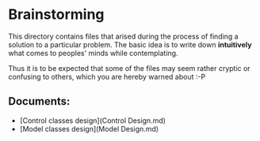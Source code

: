 # Brainstorming

This directory contains files that arised during the process of finding a solution to a particular problem.
The basic idea is to write down **intuitively** what comes to peoples' minds while contemplating.

Thus it is to be expected that some of the files may seem rather cryptic or confusing to others, which you are hereby warned about :-P

## Documents:
- [Control classes design](Control Design.md)
- [Model classes design](Model Design.md)